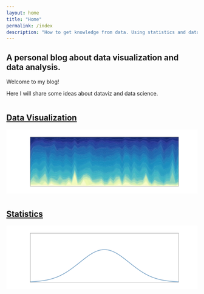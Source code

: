 ```yaml
---
layout: home
title: "Home"
permalink: /index
description: "How to get knowledge from data. Using statistics and data visualization to get out most out from our data."
---
```


## A personal blog about data visualization and data analysis.

<div class="emphbox">
Welcome to my blog!


<!--
Here I will collect and discuss some ideas that allowed me to improve my data
analysis, from Bayesian statistics (of course by using PyMC) to dataviz.
-->
Here I will share some ideas about dataviz and data science.

</div>

<div class='div-gradient'></div>

<div class="home-links">
</div>

<div style="display:flex;
  flex-wrap: wrap;gap: 10px;">
<div class='homeCard' id='homeCardDataviz'>
<a href="/dataviz">
<h2 class="homeText" id="homeTextDataviz">Data Visualization</h2>
<img src="/docs/assets/images/dataviz.webp" alt="dataviz" class='homeImg'>
</a>
</div>

<div class='homeCard' id='homeCardStatistics'>
<a href="/statistics">
<h2 class="homeText" id="homeTextStatistics">Statistics</h2>
<img src="/docs/assets/images/statistics.webp" alt="statistics" class='homeImg'>
</a>
</div>
</div>
